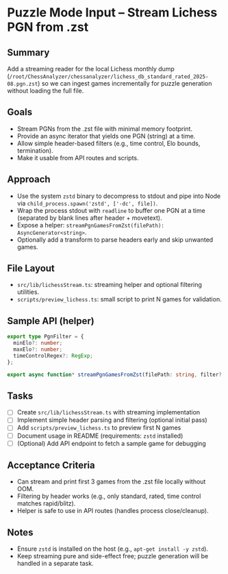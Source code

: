 # Puzzle Mode Input – Stream Lichess PGN from .zst

## Summary
Add a streaming reader for the local Lichess monthly dump (`/root/ChessAnalyzer/chessanalyzer/lichess_db_standard_rated_2025-08.pgn.zst`) so we can ingest games incrementally for puzzle generation without loading the full file.

## Goals
- Stream PGNs from the .zst file with minimal memory footprint.
- Provide an async iterator that yields one PGN (string) at a time.
- Allow simple header-based filters (e.g., time control, Elo bounds, termination).
- Make it usable from API routes and scripts.

## Approach
- Use the system `zstd` binary to decompress to stdout and pipe into Node via `child_process.spawn('zstd', ['-dc', file])`.
- Wrap the process stdout with `readline` to buffer one PGN at a time (separated by blank lines after header + movetext).
- Expose a helper: `streamPgnGamesFromZst(filePath): AsyncGenerator<string>`.
- Optionally add a transform to parse headers early and skip unwanted games.

## File Layout
- `src/lib/lichessStream.ts`: streaming helper and optional filtering utilities.
- `scripts/preview_lichess.ts`: small script to print N games for validation.

## Sample API (helper)
```ts
export type PgnFilter = {
  minElo?: number;
  maxElo?: number;
  timeControlRegex?: RegExp;
};

export async function* streamPgnGamesFromZst(filePath: string, filter?: PgnFilter): AsyncGenerator<string>;
```

## Tasks
- [ ] Create `src/lib/lichessStream.ts` with streaming implementation
- [ ] Implement simple header parsing and filtering (optional initial pass)
- [ ] Add `scripts/preview_lichess.ts` to preview first N games
- [ ] Document usage in README (requirements: `zstd` installed)
- [ ] (Optional) Add API endpoint to fetch a sample game for debugging

## Acceptance Criteria
- Can stream and print first 3 games from the .zst file locally without OOM.
- Filtering by header works (e.g., only standard, rated, time control matches rapid/blitz).
- Helper is safe to use in API routes (handles process close/cleanup).

## Notes
- Ensure `zstd` is installed on the host (e.g., `apt-get install -y zstd`).
- Keep streaming pure and side-effect free; puzzle generation will be handled in a separate task.
